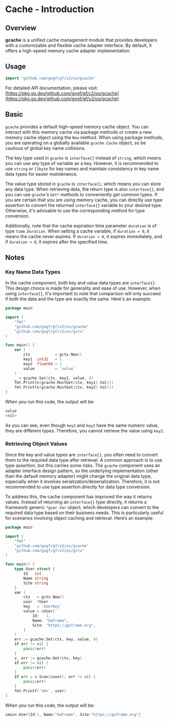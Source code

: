 # Cache - Introduction

## Overview

**gcache** is a unified cache management module that provides developers with a customizable and flexible cache adapter interface. By default, it offers a high-speed memory cache adapter implementation.

## Usage

```go
import "github.com/gogf/gf/v2/os/gcache"
```

For detailed API documentation, please visit:  
[https://pkg.go.dev/github.com/gogf/gf/v2/os/gcache](https://pkg.go.dev/github.com/gogf/gf/v2/os/gcache)

## Basic

`gcache` provides a default high-speed memory cache object. You can interact with this memory cache via package methods or create a new memory cache object using the `New` method. When using package methods, you are operating on a globally available `gcache.Cache` object, so be cautious of global key name collisions.

The key type used in `gcache` is `interface{}` instead of `string`, which means you can use any type of variable as a key. However, it is recommended to use `string` or `[]byte` for key names and maintain consistency in key name data types for easier maintenance.

The value type stored in `gcache` is `interface{}`, which means you can store any data type. When retrieving data, the return type is also `interface{}`, and you can use `gcache`'s `Get*` methods to conveniently get common types. If you are certain that you are using memory cache, you can directly use type assertion to convert the returned `interface{}` variable to your desired type. Otherwise, it's advisable to use the corresponding method for type conversion.

Additionally, note that the cache expiration time parameter `duration` is of type `time.Duration`. When setting a cache variable, if `duration = 0`, it means the cache never expires. If `duration < 0`, it expires immediately, and if `duration > 0`, it expires after the specified time.

## Notes

### Key Name Data Types

In the cache component, both key and value data types are `interface{}`. This design choice is made for generality and ease of use. However, when using `interface{}`, it's important to note that comparison will only succeed if both the data and the type are exactly the same. Here's an example:

```go
package main

import (
    "fmt"
    "github.com/gogf/gf/v2/os/gcache"
    "github.com/gogf/gf/v2/os/gctx"
)

func main() {
    var (
        ctx           = gctx.New()
        key1  int32   = 1
        key2  float64 = 1
        value         = `value`
    )
    _ = gcache.Set(ctx, key1, value, 0)
    fmt.Println(gcache.MustGet(ctx, key1).Val())
    fmt.Println(gcache.MustGet(ctx, key2).Val())
}
```

When you run this code, the output will be:

```bash
value
<nil>
```

As you can see, even though `key1` and `key2` have the same numeric value, they are different types. Therefore, you cannot retrieve the value using `key2`.

### Retrieving Object Values

Since the key and value types are `interface{}`, you often need to convert them to the required data type after retrieval. A common approach is to use type assertion, but this carries some risks. The `gcache` component uses an adapter interface design pattern, so the underlying implementation (other than the default memory adapter) might change the original data type, especially when it involves serialization/deserialization. Therefore, it is not recommended to use type assertion directly for data type conversion.

To address this, the cache component has improved the way it returns values. Instead of returning an `interface{}` type directly, it returns a framework generic `*gvar.Var` object, which developers can convert to the required data type based on their business needs. This is particularly useful for scenarios involving object caching and retrieval. Here’s an example:

```go
package main

import (
    "fmt"
    "github.com/gogf/gf/v2/os/gcache"
    "github.com/gogf/gf/v2/os/gctx"
)

func main() {
    type User struct {
        Id   int
        Name string
        Site string
    }
    var (
        ctx   = gctx.New()
        user  *User
        key   = `UserKey`
        value = &User{
            Id:   1,
            Name: "GoFrame",
            Site: "https://goframe.org",
        }
    )
    err := gcache.Set(ctx, key, value, 0)
    if err != nil {
        panic(err)
    }
    v, err := gcache.Get(ctx, key)
    if err != nil {
        panic(err)
    }
    if err = v.Scan(&user); err != nil {
        panic(err)
    }
    fmt.Printf(`%#v`, user)
}
```

When you run this code, the output will be:

```go
&main.User{Id:1, Name:"GoFrame", Site:"https://goframe.org"}
```
